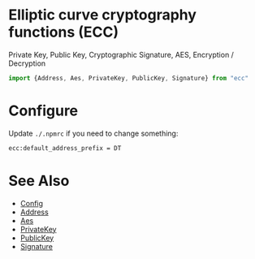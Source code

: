 # Elliptic curve cryptography functions (ECC)
Private Key, Public Key, Cryptographic Signature, AES, Encryption / Decryption

```js
import {Address, Aes, PrivateKey, PublicKey, Signature} from "ecc"
```

# Configure
Update `./.npmrc` if you need to change something:
```bash
ecc:default_address_prefix = DT
```

# See Also
* [Config](./config/index.js)
* [Address](./src/address.js)
* [Aes](./src/aes.js)
* [PrivateKey](./src/key_private.js)
* [PublicKey](./src/key_public.js)
* [Signature](./src/signature.js)

